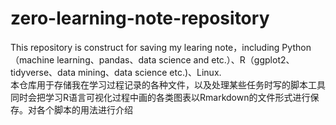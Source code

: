 # zero-learning-note-repository
This repository is construct for saving my learing note，including Python（machine learning、pandas、data science and etc.）、R（ggplot2、tidyverse、data mining、data science etc.)、Linux.   
本仓库用于存储我在学习过程记录的各种文件，以及处理某些任务时写的脚本工具   
同时会把学习R语言可视化过程中画的各类图表以Rmarkdown的文件形式进行保存。对各个脚本的用法进行介绍
